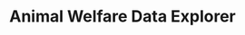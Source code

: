 ---
schema: default
title: Animal Welfare Data Explorer
organization: Our World In Data
notes: "Explore the number of animals slaughtered and welfare impacts."
resources:
  - name: Animals Slaughtered
    animals_included: [All Land Animals, Fish (Wild-Caught), Fish (Farmed), Crustaceans (Farmed), Chickens, Ducks, Turkeys, Geese, Pigeons and Other Birds, Poultry, Pigs, Goats, Sheep, Cows, Buffaloes, Horses, Camels, Mules, Donkeys, Rabbits]
    url: 'https://ourworldindata.org/animal-welfare#explore-data-on-animal-welfare'
    format: csv
  - name: Live Animals (Stocks)
    animals_included: [Chickens, Turkeys, Geese, Poultry, Pigs, Goats, Sheep, Cows, Camels, Ducks, Buffaloes, Horses, Mules, Donkeys, Rabbits, Beehives]
    url: 'https://ourworldindata.org/animal-welfare#explore-data-on-animal-welfare'
    format: csv
  - name: Cage and Cage-Free Hens
    animals_included: [Chickens (Hens)]
    url: 'https://ourworldindata.org/animal-welfare#explore-data-on-animal-welfare'
    format: csv
  - name: Bans on Chicken Culling
    animals_included: [Chickens]
    url: 'https://ourworldindata.org/animal-welfare#explore-data-on-animal-welfare'
    format: csv
  #- name: Bans on Bullfighting
    #animals_included: [Cows (Bulls)]
    #url: 'https://ourworldindata.org/animal-welfare#explore-data-on-animal-welfare'
    #format: csv
  #- name: Bans on Animal Fur Farming
    #animals_included: [Foxes, Minks, Rabbits, Chinchillas, Sables, Beavers, Otters, Lynxes, Badgers]
    #url: 'https://ourworldindata.org/animal-welfare#explore-data-on-animal-welfare'
    #format: csv
  
license: 'https://ourworldindata.org/about#legal'
category:
  - Slaughter
  - Populations
maintainer: Our World In Data
maintainer_email: info@ourworldindata.org
---
